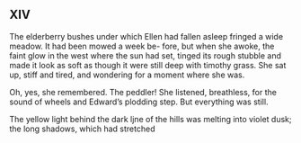 
## XIV

The elderberry bushes under which
Ellen had fallen asleep fringed a wide
meadow. It had been mowed a week be-
fore, but when she awoke, the faint glow
in the west where the sun had set, tinged
its rough stubble and made it look as soft
as though it were still deep with timothy
grass. She sat up, stiff and tired, and
wondering for a moment where she was.

Oh, yes, she remembered. The peddler!
She listened, breathless, for the sound of
wheels and Edward’s plodding step. But
everything was still.

The yellow light behind the dark ljne of
the hills was melting into violet dusk;
the long shadows, which had stretched

 

